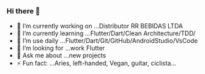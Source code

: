 ### Hi there 👋



- 🔭 I’m currently working on ...Distributor RR BEBIDAS LTDA
- 🌱 I’m currently learning ...Flutter/Dart/Clean Architecture/TDD/
- 👯 I’m use daily ...Flutter/Dart/Git/GitHub/AndroidStudio/VsCode
- 🤔 I’m looking for ...work Flutter
- 💬 Ask me about ...new projects
- ⚡ Fun fact: ...Aries, left-handed, Vegan, guitar, ciclista...
